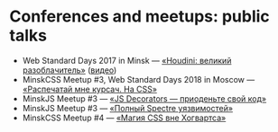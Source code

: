 # Conferences and meetups: public talks

* Web Standard Days 2017 in Minsk — [«Houdini: великий разоблачитель»](houdini-magic/) ([видео](https://www.youtube.com/watch?v=4kr5K-nWG3Y))
* MinskCSS Meetup #3, Web Standard Days 2018 in Moscow — [«Распечатай мне курсач. На CSS»](print-with-css/)
* MinskJS Meetup #3 — [«JS Decorators — приоденьте свой код»](js-decorators/)
* MinskJS Meetup #3 — [«Полный Spectre уязвимостей»](spectre-panel-discussion/)
* MinskCSS Meetup #4 — [«Магия CSS вне Хогвартса»](css-magic/)
